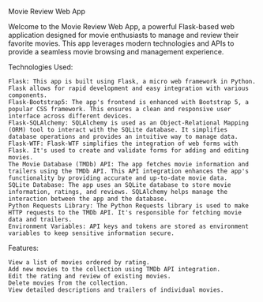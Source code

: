 Movie Review Web App

Welcome to the Movie Review Web App, a powerful Flask-based web application designed for movie enthusiasts to manage and review their favorite movies. This app leverages modern technologies and APIs to provide a seamless movie browsing and management experience.

Technologies Used:

    Flask: This app is built using Flask, a micro web framework in Python. Flask allows for rapid development and easy integration with various components.
    Flask-Bootstrap5: The app's frontend is enhanced with Bootstrap 5, a popular CSS framework. This ensures a clean and responsive user interface across different devices.
    Flask-SQLAlchemy: SQLAlchemy is used as an Object-Relational Mapping (ORM) tool to interact with the SQLite database. It simplifies database operations and provides an intuitive way to manage data.
    Flask-WTF: Flask-WTF simplifies the integration of web forms with Flask. It's used to create and validate forms for adding and editing movies.
    The Movie Database (TMDb) API: The app fetches movie information and trailers using the TMDb API. This API integration enhances the app's functionality by providing accurate and up-to-date movie data.
    SQLite Database: The app uses an SQLite database to store movie information, ratings, and reviews. SQLAlchemy helps manage the interaction between the app and the database.
    Python Requests Library: The Python Requests library is used to make HTTP requests to the TMDb API. It's responsible for fetching movie data and trailers.
    Environment Variables: API keys and tokens are stored as environment variables to keep sensitive information secure.

Features:

    View a list of movies ordered by rating.
    Add new movies to the collection using TMDb API integration.
    Edit the rating and review of existing movies.
    Delete movies from the collection.
    View detailed descriptions and trailers of individual movies.
